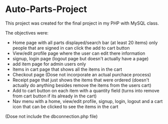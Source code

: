 # Auto-Parts-Project

This project was created for the final project in my PHP with MySQL class.

The objectives were:
- Home page with all parts displayed/search bar (at least 20 items) only people that are signed in can click the add to cart button
- View/edit profile page where the user can edit there information
- signup, login page (logout page but doesn't actually have a page)
- add item page for admin users only
- Items in cart page that shows all the items in the cart
- Checkout page (Dose not incorporate an actual purchace process)
- Receipt page that just shows the items that were ordered (doesn't actually do anything besides remove the items from the users cart)
- Add to cart button on each item with a quantity field (turns into remove from cart button if its already in the cart)
- Nav menu with a home, view/edit profile, signup, login, logout and a cart icon that can be clicked to see the items in the cart

(Dose not include the dbconnection.php file)
